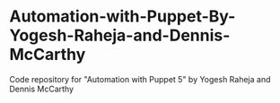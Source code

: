 # Automation-with-Puppet-By-Yogesh-Raheja-and-Dennis-McCarthy
Code repository for "Automation with Puppet 5" by Yogesh Raheja and Dennis McCarthy
